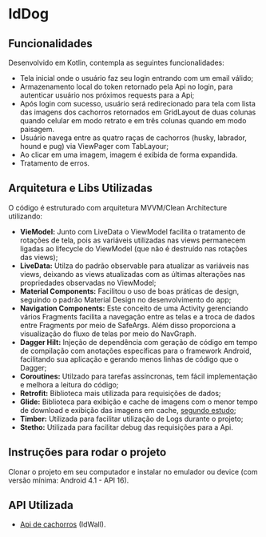 # IdDog

## Funcionalidades

Desenvolvido em Kotlin, contempla as seguintes funcionalidades:

* Tela inicial onde o usuário faz seu login entrando com um email válido;
* Armazenamento local do token retornado pela Api no login, para autenticar usuário nos próximos requests para a Api;
* Após login com sucesso, usuário será redirecionado para tela com lista das imagens dos cachorros retornados em GridLayout de duas colunas quando celular em modo retrato e em três colunas quando em modo paisagem.
* Usuário navega entre as quatro raças de cachorros (husky, labrador, hound e pug) via ViewPager com TabLayour;
* Ao clicar em uma imagem, imagem é exibida de forma expandida.
* Tratamento de erros.

## Arquitetura e Libs Utilizadas

O código é estruturado com arquitetura MVVM/Clean Architecture utilizando:
* **VieModel:** Junto com LiveData o ViewModel facilita o tratamento de rotações de tela, pois as variáveis utilizadas nas views permanecem ligadas ao lifecycle do ViewModel (que não é destruído nas rotações das views);
* **LiveData:** Utilza do padrão observable para atualizar as variáveis nas views, deixando as views atualizadas com as últimas alterações nas propriedades observadas no ViewModel;
* **Material Components:** Facilitou o uso de boas práticas de design, seguindo o padrão Material Design no desenvolvimento do app;
* **Navigation Components:** Este conceito de uma Activity gerenciando vários Fragments facilita a navegação entre as telas e a troca de dados entre Fragments por meio de SafeArgs. Além disso proporciona a visualização do fluxo de telas por meio do NavGraph.
* **Dagger Hilt:** Injeção de dependência com geração de código em tempo de compilação com anotações específicas para o framework Android, facilitando sua aplicação e gerando menos linhas de código que o Dagger;
* **Coroutines:** Utilzado para tarefas assíncronas, tem fácil implementação e melhora a leitura do código;
* **Retrofit:** Biblioteca mais utilizada para requisições de dados;
* **Glide:** Biblioteca para exibição e cache de imagens com o menor tempo de download e exibição das imagens em cache, [segundo estudo](https://proandroiddev.com/coil-vs-picasso-vs-glide-get-ready-go-774add8cfd40);
* **Timber:** Utilizada para facilitar utilização de Logs durante o projeto;
* **Stetho:** Utilizada para facilitar debug das requisições para a Api.

## Instruções para rodar o projeto

Clonar o projeto em seu computador e instalar no emulador ou device (com versão mínima: Android 4.1 - API 16).

## API Utilizada

* [Api de cachorros](https://github.com/idwall/desafios-iddog) (IdWall).
